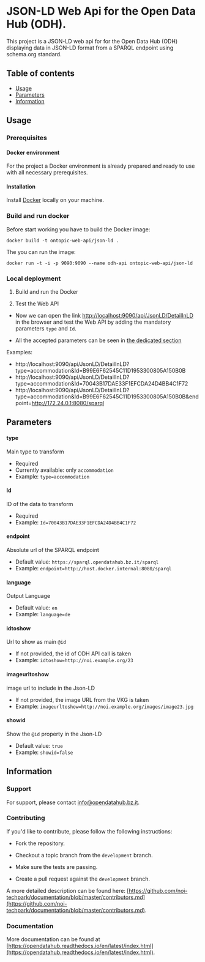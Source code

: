 # JSON-LD Web Api for the Open Data Hub (ODH).

This project is a JSON-LD web api for for the Open Data Hub (ODH) 
displaying data in JSON-LD format from a SPARQL endpoint using schema.org standard.


## Table of contents

- [Usage](#usage)
- [Parameters](#parameters)
- [Information](#information)

## Usage


### Prerequisites

#### Docker environment

For the project a Docker environment is already prepared and ready to use with all necessary prerequisites.

#### Installation

Install [Docker](https://docs.docker.com/install/) locally on your machine.

### Build and run docker 

Before start working you have to build the Docker image:

```
docker build -t ontopic-web-api/json-ld .
```

The you can run the image:

```
docker run -t -i -p 9090:9090 --name odh-api ontopic-web-api/json-ld
```

### Local deployment

1. Build and run the Docker 

2. Test the Web API

* Now we can open the link <http://localhost:9090/api/JsonLD/DetailInLD> 
in the browser and test the Web API by adding the mandatory parameters `type` and `Id`.

* All the accepted parameters can be seen in [the dedicated section](#parameters)

Examples: 
 - http://localhost:9090/api/JsonLD/DetailInLD?type=accommodation&Id=B99E6F62545C11D1953300805A150B0B
 - http://localhost:9090/api/JsonLD/DetailInLD?type=accommodation&Id=70043B17DAE33F1EFCDA24D4BB4C1F72
 - http://localhost:9090/api/JsonLD/DetailInLD?type=accommodation&Id=B99E6F62545C11D1953300805A150B0B&endpoint=http://172.24.0.1:8080/sparql

## Parameters

#### type 
Main type to transform
 - Required
 - Currently available:  only `accommodation`
 - Example: `type=accommodation`

#### Id
ID of the data to transform
 - Required
 - Example: `Id=70043B17DAE33F1EFCDA24D4BB4C1F72`

#### endpoint
Absolute url of the SPARQL endpoint 
 - Default value: `https://sparql.opendatahub.bz.it/sparql`
 - Example: `endpoint=http://host.docker.internal:8080/sparql`

#### language
Output Language
 - Default value: `en`
 - Example: `language=de`

#### idtoshow
Url to show as main `@id`
 - If not provided, the id of ODH API call is taken
 - Example: `idtoshow=http://noi.example.org/23`


#### imageurltoshow
image url to include in the Json-LD
 - If not provided, the image URL from the VKG is taken
 - Example: `imageurltoshow=http://noi.example.org/images/image23.jpg`

#### showid
Show the `@id` property in the Json-LD
 - Default value: `true`
 - Example: `showid=false`


## Information

### Support

For support, please contact [info@opendatahub.bz.it](mailto:info@opendatahub.bz.it).

### Contributing

If you'd like to contribute, please follow the following instructions:

- Fork the repository.

- Checkout a topic branch from the `development` branch.

- Make sure the tests are passing.

- Create a pull request against the `development` branch.

A more detailed description can be found here: [https://github.com/noi-techpark/documentation/blob/master/contributors.md](https://github.com/noi-techpark/documentation/blob/master/contributors.md).

### Documentation

More documentation can be found at [https://opendatahub.readthedocs.io/en/latest/index.html](https://opendatahub.readthedocs.io/en/latest/index.html).


